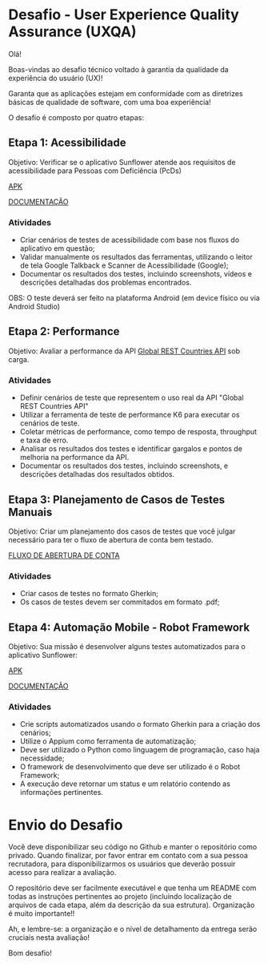 # Desafio - User Experience Quality Assurance (UXQA)

Olá! 

Boas-vindas ao desafio técnico voltado à garantia da qualidade da experiência do usuário (UX)!

Garanta que as aplicações estejam em conformidade com as diretrizes básicas de qualidade de software, com uma boa experiência!

O desafio é composto por quatro etapas:

## Etapa 1: Acessibilidade
Objetivo: Verificar se o aplicativo Sunflower atende aos requisitos de acessibilidade para Pessoas com Deficiência (PcDs)

[APK](https://github.com/laspbr/DESAFIO_QA_FRONTEND/blob/main/sunflower.apk)

[DOCUMENTAÇÃO](https://github.com/android/sunflower#unsplash-api-key)

### Atividades
- Criar cenários de testes de acessibilidade com base nos fluxos do aplicativo em questão;
- Validar manualmente os resultados das ferramentas, utilizando o leitor de tela Google Talkback e Scanner de Acessibilidade (Google);
- Documentar os resultados dos testes, incluindo screenshots, vídeos e descrições detalhadas dos problemas encontrados.

OBS: O teste deverá ser feito na plataforma Android (em device físico ou via Android Studio)

## Etapa 2: Performance
Objetivo: Avaliar a performance da API [Global REST Countries API](https://www.allthingsdev.co/apimarketplace/global-rest-countries-api/66472ff83e9fcc398cab878b) sob carga.

### Atividades
- Definir cenários de teste que representem o uso real da API "Global REST Countries API"
- Utilizar a ferramenta de teste de performance K6 para executar os cenários de teste.
- Coletar métricas de performance, como tempo de resposta, throughput e taxa de erro.
- Analisar os resultados dos testes e identificar gargalos e pontos de melhoria na performance da API.
- Documentar os resultados dos testes, incluindo screenshots, e descrições detalhadas dos resultados obtidos.
  

## Etapa 3: Planejamento de Casos de Testes Manuais
Objetivo: Criar um planejamento dos casos de testes que você julgar necessário para ter o fluxo de abertura de conta bem testado. 

[FLUXO DE ABERTURA DE CONTA](https://github.com/laspbr/DESAFIO_QA_FRONTEND/blob/main/88742049-8429b400-d117-11ea-80a0-b86f26ed20ab.png)
   
### Atividades
- Criar casos de testes no formato Gherkin;
- Os casos de testes devem ser commitados em formato .pdf;

## Etapa 4: Automação Mobile - Robot Framework
Objetivo: Sua missão é desenvolver alguns testes automatizados para o aplicativo Sunflower:

[APK](https://github.com/laspbr/DESAFIO_QA_FRONTEND/blob/main/sunflower.apk)

[DOCUMENTAÇÃO](https://github.com/android/sunflower#unsplash-api-key)

### Atividades
- Crie scripts automatizados usando o formato Gherkin para a criação dos cenários;
- Utilize o Appium como ferramenta de automatização;
- Deve ser utilizado o Python como linguagem de programação, caso haja necessidade;
- O framework de desenvolvimento que deve ser utilizado é o Robot Framework;
- A execução deve retornar um status e um relatório contendo as informações pertinentes.


# Envio do Desafio

Você deve disponibilizar seu código no Github e manter o repositório como privado. Quando finalizar, por favor entrar em contato com a sua pessoa recrutadora, para disponibilizarmos os usuários que deverão possuir acesso para realizar a avaliação.

O repositório deve ser facilmente executável e que tenha um README com todas as instruções pertinentes ao projeto (incluindo localização de arquivos de cada etapa, além da descrição da sua estrutura). Organização é muito importante!! 

Ah, e lembre-se: a organização e o nível de detalhamento da entrega serão cruciais nesta avaliação!

Bom desafio! 



